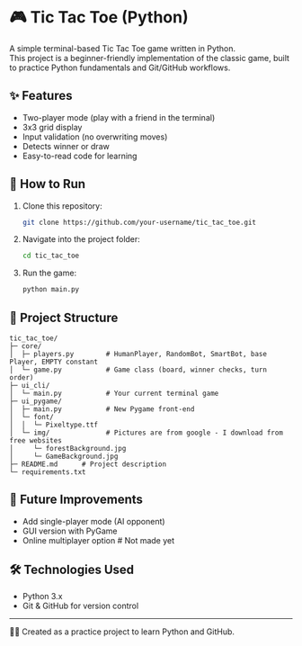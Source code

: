 # 🎮 Tic Tac Toe (Python)

A simple terminal-based Tic Tac Toe game written in Python.  
This project is a beginner-friendly implementation of the classic game, built to practice Python fundamentals and Git/GitHub workflows.  

## ✨ Features
- Two-player mode (play with a friend in the terminal)
- 3x3 grid display
- Input validation (no overwriting moves)
- Detects winner or draw
- Easy-to-read code for learning

## 🚀 How to Run
1. Clone this repository:
   ```bash
   git clone https://github.com/your-username/tic_tac_toe.git
   ```
2. Navigate into the project folder:
   ```bash
   cd tic_tac_toe
   ```
3. Run the game:
   ```bash
   python main.py
   ```

## 📂 Project Structure
```
tic_tac_toe/
├─ core/
│  ├─ players.py        # HumanPlayer, RandomBot, SmartBot, base Player, EMPTY constant
│  └─ game.py           # Game class (board, winner checks, turn order)
├─ ui_cli/
│  └─ main.py           # Your current terminal game
├─ ui_pygame/
│  ├─ main.py           # New Pygame front-end 
│  └─ font/             
│  │  └─ Pixeltype.ttf 
│  └─ img/              # Pictures are from google - I download from free websites
│     └─ forestBackground.jpg
│     └─ GameBackground.jpg           
├─ README.md      # Project description
└─ requirements.txt
```

## 📖 Future Improvements
- Add single-player mode (AI opponent)
- GUI version with PyGame
- Online multiplayer option # Not made yet

## 🛠️ Technologies Used
- Python 3.x
- Git & GitHub for version control

---

👨‍💻 Created as a practice project to learn Python and GitHub.
